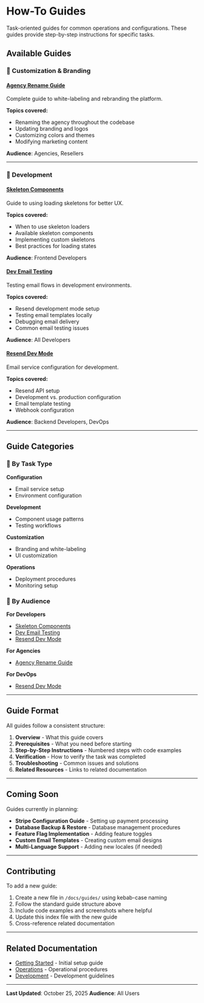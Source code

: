 # How-To Guides

Task-oriented guides for common operations and configurations. These guides provide step-by-step instructions for specific tasks.

## Available Guides

### 🎨 Customization & Branding

#### [Agency Rename Guide](agency-rename-guide.md)
Complete guide to white-labeling and rebranding the platform.

**Topics covered:**
- Renaming the agency throughout the codebase
- Updating branding and logos
- Customizing colors and themes
- Modifying marketing content

**Audience**: Agencies, Resellers

---

### 🔧 Development

#### [Skeleton Components](skeleton-components.md)
Guide to using loading skeletons for better UX.

**Topics covered:**
- When to use skeleton loaders
- Available skeleton components
- Implementing custom skeletons
- Best practices for loading states

**Audience**: Frontend Developers

#### [Dev Email Testing](dev-email-testing.md)
Testing email flows in development environments.

**Topics covered:**
- Resend development mode setup
- Testing email templates locally
- Debugging email delivery
- Common email testing issues

**Audience**: All Developers

#### [Resend Dev Mode](resend-dev-mode.md)
Email service configuration for development.

**Topics covered:**
- Resend API setup
- Development vs. production configuration
- Email template testing
- Webhook configuration

**Audience**: Backend Developers, DevOps

---

## Guide Categories

### 🎯 By Task Type

**Configuration**
- Email service setup
- Environment configuration

**Development**
- Component usage patterns
- Testing workflows

**Customization**
- Branding and white-labeling
- UI customization

**Operations**
- Deployment procedures
- Monitoring setup

### 👥 By Audience

**For Developers**
- [Skeleton Components](skeleton-components.md)
- [Dev Email Testing](dev-email-testing.md)
- [Resend Dev Mode](resend-dev-mode.md)

**For Agencies**
- [Agency Rename Guide](agency-rename-guide.md)

**For DevOps**
- [Resend Dev Mode](resend-dev-mode.md)

---

## Guide Format

All guides follow a consistent structure:

1. **Overview** - What this guide covers
2. **Prerequisites** - What you need before starting
3. **Step-by-Step Instructions** - Numbered steps with code examples
4. **Verification** - How to verify the task was completed
5. **Troubleshooting** - Common issues and solutions
6. **Related Resources** - Links to related documentation

---

## Coming Soon

Guides currently in planning:

- **Stripe Configuration Guide** - Setting up payment processing
- **Database Backup & Restore** - Database management procedures
- **Feature Flag Implementation** - Adding feature toggles
- **Custom Email Templates** - Creating custom email designs
- **Multi-Language Support** - Adding new locales (if needed)

---

## Contributing

To add a new guide:

1. Create a new file in `/docs/guides/` using kebab-case naming
2. Follow the standard guide structure above
3. Include code examples and screenshots where helpful
4. Update this index file with the new guide
5. Cross-reference related documentation

---

## Related Documentation

- [Getting Started](../getting-started/environment-setup.md) - Initial setup guide
- [Operations](../operations/) - Operational procedures
- [Development](../development/) - Development guidelines

---

**Last Updated**: October 25, 2025
**Audience**: All Users
